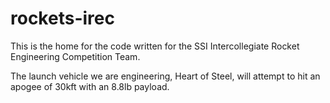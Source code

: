 # rockets-irec

This is the home for the code written for the SSI Intercollegiate Rocket Engineering Competition Team. 

The launch vehicle we are engineering, Heart of Steel, will attempt to hit an apogee of 30kft with an 8.8lb payload.
